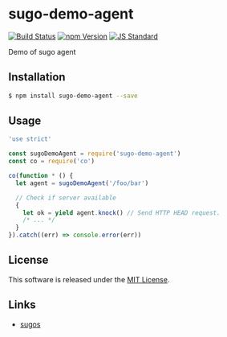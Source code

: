 sugo-demo-agent
==========

<!---
This file is generated by ape-tmpl. Do not update manually.
--->

<!-- Badge Start -->
<a name="badges"></a>

[![Build Status][bd_travis_com_shield_url]][bd_travis_com_url]
[![npm Version][bd_npm_shield_url]][bd_npm_url]
[![JS Standard][bd_standard_shield_url]][bd_standard_url]

[bd_repo_url]: https://github.com/realglobe-Inc/sugo-demo-agent
[bd_travis_url]: http://travis-ci.org/realglobe-Inc/sugo-demo-agent
[bd_travis_shield_url]: http://img.shields.io/travis/realglobe-Inc/sugo-demo-agent.svg?style=flat
[bd_travis_com_url]: http://travis-ci.com/realglobe-Inc/sugo-demo-agent
[bd_travis_com_shield_url]: https://api.travis-ci.com/realglobe-Inc/sugo-demo-agent.svg?token=aeFzCpBZebyaRijpCFmm
[bd_license_url]: https://github.com/realglobe-Inc/sugo-demo-agent/blob/master/LICENSE
[bd_codeclimate_url]: http://codeclimate.com/github/realglobe-Inc/sugo-demo-agent
[bd_codeclimate_shield_url]: http://img.shields.io/codeclimate/github/realglobe-Inc/sugo-demo-agent.svg?style=flat
[bd_codeclimate_coverage_shield_url]: http://img.shields.io/codeclimate/coverage/github/realglobe-Inc/sugo-demo-agent.svg?style=flat
[bd_gemnasium_url]: https://gemnasium.com/realglobe-Inc/sugo-demo-agent
[bd_gemnasium_shield_url]: https://gemnasium.com/realglobe-Inc/sugo-demo-agent.svg
[bd_npm_url]: http://www.npmjs.org/package/sugo-demo-agent
[bd_npm_shield_url]: http://img.shields.io/npm/v/sugo-demo-agent.svg?style=flat
[bd_standard_url]: http://standardjs.com/
[bd_standard_shield_url]: https://img.shields.io/badge/code%20style-standard-brightgreen.svg

<!-- Badge End -->


<!-- Description Start -->
<a name="description"></a>

Demo of sugo agent

<!-- Description End -->


<!-- Overview Start -->
<a name="overview"></a>



<!-- Overview End -->


<!-- Sections Start -->
<a name="sections"></a>

<!-- Section from "doc/guides/01.Installation.md.hbs" Start -->

<a name="section-doc-guides-01-installation-md"></a>
Installation
-----

```bash
$ npm install sugo-demo-agent --save
```


<!-- Section from "doc/guides/01.Installation.md.hbs" End -->

<!-- Section from "doc/guides/02.Usage.md.hbs" Start -->

<a name="section-doc-guides-02-usage-md"></a>
Usage
---------

```javascript
'use strict'

const sugoDemoAgent = require('sugo-demo-agent')
const co = require('co')

co(function * () {
  let agent = sugoDemoAgent('/foo/bar')

  // Check if server available
  {
    let ok = yield agent.knock() // Send HTTP HEAD request.
    /* ... */
  }
}).catch((err) => console.error(err))

```


<!-- Section from "doc/guides/02.Usage.md.hbs" End -->


<!-- Sections Start -->


<!-- LICENSE Start -->
<a name="license"></a>

License
-------
This software is released under the [MIT License](https://github.com/realglobe-Inc/sugo-demo-agent/blob/master/LICENSE).

<!-- LICENSE End -->


<!-- Links Start -->
<a name="links"></a>

Links
------

+ [sugos](https://github.com/realglobe-Inc/sugos)

<!-- Links End -->
